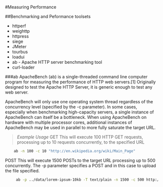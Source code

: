 #Measuring Performance

##Benchmarking and Peformance toolsets
- httperf
- weighttp
- httpress
- siege
- JMeter
- tourbus
- loadui 
- ab - Apache HTTP server benchmarking tool
- curl-loader

###ab
ApacheBench (ab) is a single-threaded command line computer program for measuring the performance of HTTP web servers.[1] Originally designed to test the Apache HTTP Server, it is generic enough to test any web server.

ApacheBench will only use one operating system thread regardless of the concurrency level (specified by the -c parameter). In some cases, especially when benchmarking high-capacity servers, a single instance of ApacheBench can itself be a bottleneck. When using ApacheBench on hardware with multiple processor cores, additional instances of ApacheBench may be used in parallel to more fully saturate the target URL.
> *Example Usage*
GET
This will execute 100 HTTP GET requests, processing up to 10 requests concurrently, to the specified URL
```bash
	ab -n 100 -c 10 "http://en.wikipedia.org/wiki/Main_Page"
```
POST
This will execute 1500 POSTs to the target URL  processing up to 500 concurrently. The -p parameter specifies a POST and in this case to upload the file specified.
```bash
	 ab -p ../data/lorem-ipsum-10kb -T text/plain -n 1500 -c 500 http://localhost:5040/servlet/perf/async?sleep=500
```